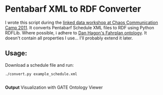 Pentabarf XML to RDF Converter
==============================

I wrote this script during the [linked data workshop at Chaos Communication Camp
2011](https://events.ccc.de/camp/2011/wiki/LinkedData). It converts Pentabarf
Schedule XML files to RDF using Python RDFLib. Where possible, i adhere to [Dan
Hagon's Fahrplan ontology](https://github.com/axiomsofchoice/CCC2011_LOD_workshop/blob/master/schedule.owl). 
It doesn't contain all properties I use... I'll probably extend it later.


Usage:
------

Download a schedule file and run:

    ./convert.py example_schedule.xml
```AssertionError: Term http://events.ccc.de/camp/2011/wiki/Call_for_Space_Program must be an rdflib term
```

**Output**
Visualization with GATE Ontology Viewer
